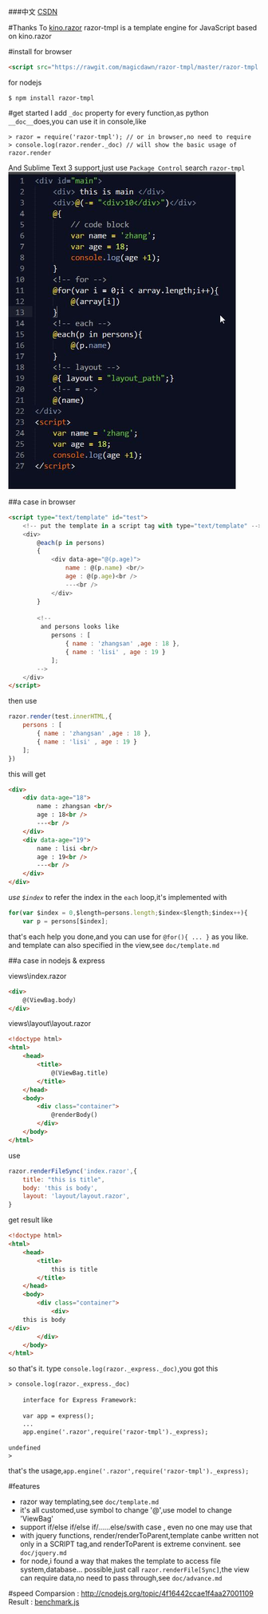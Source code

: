 <script src="jquery-1.7.1.min.js"></script>
<script src="razor-tmpl.js"></script>

###中文 [CSDN](https://code.csdn.net/magicdawn/razor-tmpl-doc)

#Thanks To [kino.razor](https://github.com/kinogam/kino.razor)
razor-tmpl is a template engine for JavaScript based on kino.razor


#install
for browser
```html
<script src="https://rawgit.com/magicdawn/razor-tmpl/master/razor-tmpl.js"></script>
```
for nodejs
```shell
$ npm install razor-tmpl
```

#get started
I add `_doc` property for every function,as python `__doc__`does,you can use it in console,like
```shell
> razor = require('razor-tmpl'); // or in browser,no need to require
> console.log(razor.render._doc) // will show the basic usage of razor.render
```

And Sublime Text 3 support,just use `Package Control` search `razor-tmpl`
![](https://raw.githubusercontent.com/magicdawn/razor-tmpl.sublime-package/master/razor.tmLanguage.screenshot.jpg)



##a case in browser
```html
<script type="text/template" id="test">
	<!-- put the template in a script tag with type="text/template" -->
    <div>
    	@each(p in persons)
        {
        	<div data-age="@(p.age)">
                name : @(p.name) <br/>
                age : @(p.age)<br />
                ---<br />
            </div>
        }
        
        <!--
         and persons looks like
         	persons : [
                { name : 'zhangsan' ,age : 18 },
                { name : 'lisi' , age : 19 }
        	];
        -->
    </div>
</script>
```
then use
```js
razor.render(test.innerHTML,{
	persons : [
        { name : 'zhangsan' ,age : 18 },
        { name : 'lisi' , age : 19 }
    ];
})
```
this will get
```html
<div>
	<div data-age="18">
    	name : zhangsan <br/>
        age : 18<br />
        ---<br />
    </div>
    <div data-age="19">
    	name : lisi <br/>
        age : 19<br />
        ---<br />
    </div>    
</div>
```
*use `$index`* to refer the index in the `each` loop,it's implemented with
```js
for(var $index = 0,$length=persons.length;$index<$length;$index++){
	var p = persons[$index];
```
that's each help you done,and you can use for `@for(){ ... }` as you like.
and template can also specified in the view,see `doc/template.md`

##a case in nodejs & express

views\index.razor
```html
<div>
    @(ViewBag.body)
</div>
```
views\layout\layout.razor
```html
<!doctype html>
<html>
    <head>
        <title>
            @(ViewBag.title)
        </title>
    </head>
    <body>
        <div class="container">
            @renderBody()
        </div>
    </body>
</html>
```

use
```js
razor.renderFileSync('index.razor',{
    title: "this is title",
    body: 'this is body',
    layout: 'layout/layout.razor',
}
```
get result like
```html
<!doctype html>
<html>
    <head>
        <title>
            this is title
        </title>
    </head>
    <body>
        <div class="container">
            <div>
    this is body
</div>
        </div>
    </body>
</html>
```
so that's it.
type `console.log(razor._express._doc)`,you got this
```
> console.log(razor._express._doc)                        
                                                          
    interface for Express Framework:                      
                                                          
    var app = express();                                  
    ...                                                   
    app.engine('.razor',require('razor-tmpl')._express);
                                                          
undefined                                                 
>                                                         
```
that's the usage,`app.engine('.razor',require('razor-tmpl')._express);`



#features
- razor way templating,see `doc/template.md`
- it's all customed,use symbol to change '@',use model to change 'ViewBag'
- support if/else if/else if/......else/swith case , even no one may use that
- with jquery functions, render/renderToParent,template canbe written not only in a SCRIPT tag,and renderToParent is extreme convinent. see `doc/jquery.md`
- for node,i found a way that makes the template to access file system,database... possible,just call `razor.renderFile[Sync]`,the view can require data,no need to pass through,see `doc/advance.md`

#speed
Comparsion : http://cnodejs.org/topic/4f16442ccae1f4aa27001109
Result : [benchmark.js](https://github.com/magicdawn/razor-tmpl/blob/master/benchmark.js)
